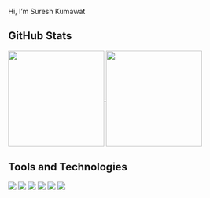 Hi, I’m Suresh Kumawat

## GitHub Stats
<a href="https://github.com/bskumawat09">
  <img align="center" src="https://github-readme-stats.vercel.app/api?username=bskumawat09&show_icons=true&theme=tokyonight" height="195" />
</a>

<a href="https://github.com/bskumawat09">
  <img align="center" src="https://github-readme-stats.vercel.app/api/top-langs/?username=bskumawat09&hide=ejs&langs_count=3&theme=tokyonight" height="195" />
</a>

## Tools and Technologies
![](https://img.shields.io/badge/Code-JavaScript-informational?style=flat&logo=javascript&logoColor=white&color=F1C40F)
![](https://img.shields.io/badge/Tools-Node.js-informational?style=flat&logo=node.js&logoColor=white&color=F1C40F)
![](https://img.shields.io/badge/Tools-Express-informational?style=flat&logo=express&logoColor=white&color=F1C40F)
![](https://img.shields.io/badge/Tools-MongoDB-informational?style=flat&logo=mongodb&logoColor=white&color=F1C40F)
![](https://img.shields.io/badge/Tools-VScode-informational?style=flat&logo=visualstudio&logoColor=white&color=F1C40F)
![](https://img.shields.io/badge/Code-C++-informational?style=flat&logo=c%2B%2B&logoColor=white&color=F1C40F)
<!-- ![](https://img.shields.io/badge/Tools-Android-informational?style=flat&logo=android&logoColor=white&color=F1C40F) -->

<!-- <a href="https://github.com/bskumawat09">
  <img align="center" src="https://github-readme-stats.vercel.app/api/top-langs/?username=bskumawat09&hide=ejs&langs_count=3" />
</a>

<a href="https://github.com/bskumawat09">
  <img align="center" src="https://github-readme-stats.vercel.app/api?username=bskumawat09&show_icons=true&line_height=27&count_private=true" alt="Suresh's GitHub Stats" />
</a> -->
